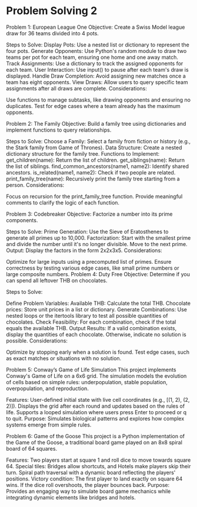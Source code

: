 # Problem Solving 2 

Problem 1: European League One
Objective: Create a Swiss Model league draw for 36 teams divided into 4 pots.

Steps to Solve:
  Display Pots: Use a nested list or dictionary to represent the four pots.
  Generate Opponents: Use Python's random module to draw two teams per pot for each team, ensuring one home and one away match.
  Track Assignments: Use a dictionary to track the assigned opponents for each team.
  User Interaction: Use input() to pause after each team's draw is displayed.
  Handle Draw Completion: Avoid assigning new matches once a team has eight opponents.
  View Draws: Allow users to query specific team assignments after all draws are complete.
  Considerations:
  
  Use functions to manage subtasks, like drawing opponents and ensuring no duplicates.
  Test for edge cases where a team already has the maximum opponents.

Problem 2: The Family
Objective: Build a family tree using dictionaries and implement functions to query relationships.

Steps to Solve: 
  Choose a Family: Select a family from fiction or history (e.g., the Stark family from Game of Thrones).
  Data Structure: Create a nested dictionary structure for the family tree.
  Functions to Implement:
  get_children(name): Return the list of children.
  get_siblings(name): Return the list of siblings.
  find_common_ancestors(name1, name2): Identify shared ancestors.
  is_related(name1, name2): Check if two people are related.
  print_family_tree(name): Recursively print the family tree starting from a person.
  Considerations:
  
  Focus on recursion for the print_family_tree function.
  Provide meaningful comments to clarify the logic of each function.
  
Problem 3: Codebreaker
Objective: Factorize a number into its prime components.

Steps to Solve:
  Prime Generation: Use the Sieve of Eratosthenes to generate all primes up to 10,000.
  Factorization: Start with the smallest prime and divide the number until it's no longer divisible. Move to the next prime.
  Output: Display the factors in the form 2x2x3x5.
  Considerations:
  
  Optimize for large inputs using a precomputed list of primes.
  Ensure correctness by testing various edge cases, like small prime numbers or large composite numbers.
  Problem 4: Duty Free
  Objective: Determine if you can spend all leftover THB on chocolates.
  
  Steps to Solve:
  
  Define Problem Variables:
  Available THB: Calculate the total THB.
  Chocolate prices: Store unit prices in a list or dictionary.
  Generate Combinations:
  Use nested loops or the itertools library to test all possible quantities of chocolates.
  Check Feasibility: For each combination, check if the total equals the available THB.
  Output Results:
  If a valid combination exists, display the quantities of each chocolate.
  Otherwise, indicate no solution is possible.
  Considerations:
  
  Optimize by stopping early when a solution is found.
  Test edge cases, such as exact matches or situations with no solution.

Problem 5: Conway’s Game of Life Simulation
This project implements Conway's Game of Life on a 6x6 grid. The simulation models the evolution of cells based on simple rules: underpopulation, stable population, overpopulation, and reproduction.

Features:
  User-defined initial state with live cell coordinates (e.g., [(1, 2), (2, 2)]).
  Displays the grid after each round and updates based on the rules of life.
  Supports a looped simulation where users press Enter to proceed or q to quit.
  Purpose: Simulates biological patterns and explores how complex systems emerge from simple rules.

Problem 6: Game of the Goose
This project is a Python implementation of the Game of the Goose, a traditional board game played on an 8x8 spiral board of 64 squares.

Features:
  Two players start at square 1 and roll dice to move towards square 64.
  Special tiles: Bridges allow shortcuts, and Hotels make players skip their turn.
  Spiral path traversal with a dynamic board reflecting the players' positions.
  Victory condition: The first player to land exactly on square 64 wins. If the dice roll overshoots, the player bounces back.
  Purpose: Provides an engaging way to simulate board game mechanics while integrating dynamic elements like bridges and hotels.
